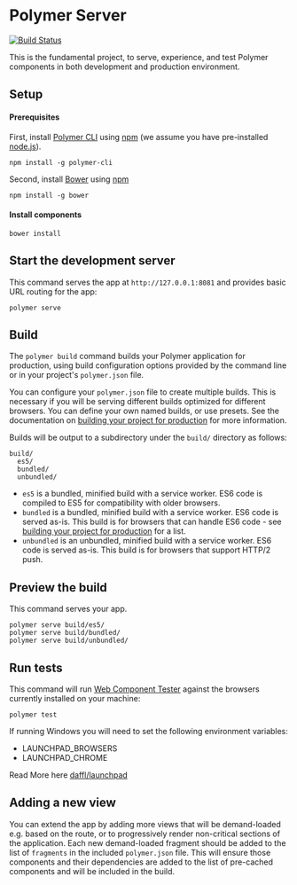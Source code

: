 # Polymer Server

[![Build Status](https://travis-ci.org/PolymerElements/polymer-server.svg?branch=master)](https://travis-ci.org/PolymerElements/polymer-server)

This is the fundamental project, to serve, experience, and test Polymer components
in both development and production environment.

## Setup

#### Prerequisites

First, install [Polymer CLI](https://github.com/Polymer/polymer-cli) using
[npm](https://www.npmjs.com) (we assume you have pre-installed [node.js](https://nodejs.org)).

    npm install -g polymer-cli

Second, install [Bower](https://bower.io/) using [npm](https://www.npmjs.com)

    npm install -g bower

#### Install components

    bower install

## Start the development server

This command serves the app at `http://127.0.0.1:8081` and provides basic URL
routing for the app:

    polymer serve

## Build

The `polymer build` command builds your Polymer application for production, using build configuration options provided by the command line or in your project's `polymer.json` file.

You can configure your `polymer.json` file to create multiple builds. This is necessary if you will be serving different builds optimized for different browsers. You can define your own named builds, or use presets. See the documentation on [building your project for production](https://www.polymer-project.org/2.0/toolbox/build-for-production) for more information.

Builds will be output to a subdirectory under the `build/` directory as follows:

```
build/
  es5/
  bundled/
  unbundled/
```

* `es5` is a bundled, minified build with a service worker. ES6 code is compiled to ES5 for compatibility with older browsers.
* `bundled` is a bundled, minified build with a service worker. ES6 code is served as-is. This build is for browsers that can handle ES6 code - see [building your project for production](https://www.polymer-project.org/2.0/toolbox/build-for-production#compiling) for a list.
* `unbundled` is an unbundled, minified build with a service worker. ES6 code is served as-is. This build is for browsers that support HTTP/2 push.


## Preview the build

This command serves your app.

    polymer serve build/es5/
    polymer serve build/bundled/
    polymer serve build/unbundled/

## Run tests

This command will run [Web Component Tester](https://github.com/Polymer/web-component-tester)
against the browsers currently installed on your machine:

    polymer test

If running Windows you will need to set the following environment variables:

- LAUNCHPAD_BROWSERS
- LAUNCHPAD_CHROME

Read More here [daffl/launchpad](https://github.com/daffl/launchpad#environment-variables-impacting-local-browsers-detection)

## Adding a new view

You can extend the app by adding more views that will be demand-loaded
e.g. based on the route, or to progressively render non-critical sections of the
application. Each new demand-loaded fragment should be added to the list of
`fragments` in the included `polymer.json` file. This will ensure those
components and their dependencies are added to the list of pre-cached components
and will be included in the build.
